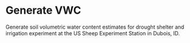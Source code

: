 # Generate VWC
Generate soil volumetric water content estimates for drought 
shelter and irrigation experiment at the US Sheep Experiment
Station in Dubois, ID. 
